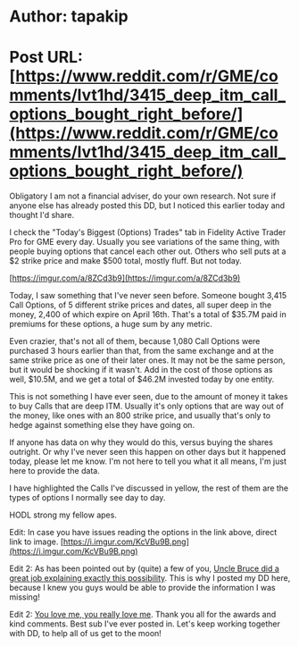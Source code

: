 # Author: tapakip
# Post URL: [https://www.reddit.com/r/GME/comments/lvt1hd/3415_deep_itm_call_options_bought_right_before/](https://www.reddit.com/r/GME/comments/lvt1hd/3415_deep_itm_call_options_bought_right_before/)


Obligatory I am not a financial adviser, do your own research.  Not sure if anyone else has already posted this DD, but I noticed this earlier today and thought I'd share.

I check the "Today's Biggest (Options) Trades" tab in Fidelity Active Trader Pro for GME every day.  Usually you see variations of the same thing, with people buying options that cancel each other out.  Others who sell puts at a $2 strike price and make $500 total, mostly fluff.  But not today.

[https://imgur.com/a/8ZCd3b9](https://imgur.com/a/8ZCd3b9)

Today, I saw something that I've never seen before.  Someone bought 3,415 Call Options, of 5 different strike prices and dates, all super deep in the money, 2,400 of which expire on April 16th.  That's a total of $35.7M paid in premiums for these options, a huge sum by any metric.

Even crazier, that's not all of them, because 1,080 Call Options were purchased 3 hours earlier than that, from the same exchange and at the same strike price as one of their later ones.  It may not be the same person, but it would be shocking if it wasn't.  Add in the cost of those options as well, $10.5M, and we get a total of $46.2M invested today by one entity.

This is not something I have ever seen, due to the amount of money it takes to buy Calls that are deep ITM.  Usually it's only options that are way out of the money, like ones with an 800 strike price, and usually that's only to hedge against something else they have going on.

If anyone has data on why they would do this, versus buying the shares outright.  Or why I've never seen this happen on other days but it happened today, please let me know.  I'm not here to tell you what it all means, I'm just here to provide the data.

I have highlighted the Calls I've discussed in yellow, the rest of them are the types of options I normally see day to day.

HODL strong my fellow apes.

Edit: In case you have issues reading the options in the link above, direct link to image.  [https://i.imgur.com/KcVBu9B.png](https://i.imgur.com/KcVBu9B.png)

Edit 2: As has been pointed out by (quite) a few of you, [Uncle Bruce did a great job explaining exactly this possibility](https://www.youtube.com/watch?v=VwXLRoAw3Z4).  This is why I posted my DD here, because I knew you guys would be able to provide the information I was missing!  

Edit 2: [You love me, you really love me](https://www.youtube.com/watch?v=2lPKU5qSO6A).  Thank you all for the awards and kind comments.  Best sub I've ever posted in.  Let's keep working together with DD, to help all of us get to the moon!